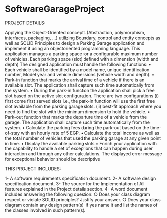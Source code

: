 # SoftwareGarageProject

PROJECT DETAILS:

Applying the Object-Oriented concepts (Abstraction, polymorphism,
interfaces, packaging, …) utilizing Boundary, control and entity concepts as well as SOLID
Principles to design a Parking Garage application and implement it using an objectoriented programming language. 
This application manages a parking space for a
configurable maximum number of vehicles. Each parking space (slot) defined with a
dimension (width and depth) The designed application must handle the following functions:
    • Each vehicle shall be identified by a model name, unique identification number, Model
    year and vehicle dimensions (vehicle width and depth).
    • Park-in function that marks the arrival time of a vehicle if there is an available slot. The
    application shall capture such time automatically from the system.
    • During the park-in function the application shall pick a free slot based on the active slot
    configuration. There are two configurations (i) first come first served slots i.e., the park-in
    function will use the first free slot available from the parking garage slots. (ii) best-fit
    approach where you need to find the slot with the minimum dimension to hold the vehicle.
    • Park-out function that marks the departure time of a vehicle from the garage. The
    application shall capture such time automatically from the system.
    • Calculate the parking fees during the park-out based on the time-of-stay with an hourly
    rate of 5 EGP.
    • Calculate the total income as well as the total number of vehicles that used the parking
    garage at any given point in time.
    • Display the available parking slots
    • Enrich your application with the capability to handle a set of exceptions that can happen
    during user interaction and through any other calculations. The displayed error message
    for exceptional behavior should be descriptive

THIS PROJECT INCLUDES: 

1- A software requirements specification document. 
2- A software design specification document. 
3- The source for the Implementation of All features explained in the Project details 
section.
4- A word document includes answering the following question:
    ○ Does your class diagram respect or violate SOLID principles? Justify your answer.
    ○ Does your class diagram contain any design pattern(s), if yes name it and list the 
    names of the classes involved in such pattern(s).

